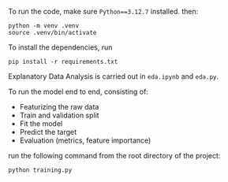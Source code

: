 To run the code, make sure `Python==3.12.7` installed. then:

```
python -m venv .venv
source .venv/bin/activate
```

To install the dependencies, run

```pip install -r requirements.txt```

Explanatory Data Analysis is carried out in `eda.ipynb` and `eda.py`.


To run the model end to end, consisting of:

- Featurizing the raw data
- Train and validation split
- Fit the model
- Predict the target
- Evaluation (metrics, feature importance)

run the following command from the root directory of the project:

```python training.py```


